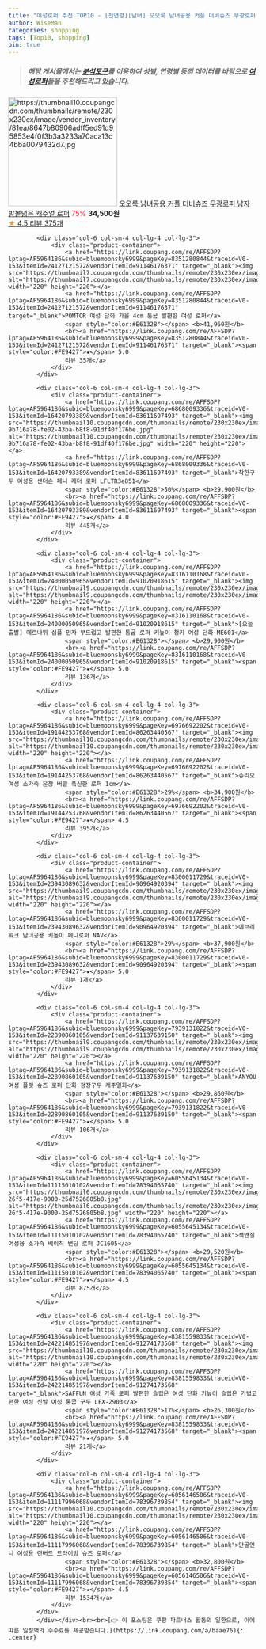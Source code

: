 ```yaml
---
title: "여성로퍼 추천 TOP10 - [전연령][남녀] 오오룩 남녀공용 커플 더비슈즈 무광로퍼 남자 발볼넓은 캐주얼 로퍼"
author: WiseMan
categories: shopping
tags: [Top10, shopping]
pin: true
---
```


> ##### 해당 게시물에서는 [**분석도구**](https://itemscout.io/)를 이용하여 **성별**, **연령별** 등의 데이터를 바탕으로 [**여성로퍼**](https://link.coupang.com/a/baae76)들을 추천해드리고 있습니다.
<div class="container"><div class="row">
            <div class="col-6 col-sm-4 col-lg-4 col-lg-3">
                <div class="product-container">
                    <a href="https://link.coupang.com/re/AFFSDP?lptag=AF5964186&subid=bluemoonsky6999&pageKey=6060186488&traceid=V0-153&itemId=11139992894&vendorItemId=87235429286" target="_blank"><img src="https://thumbnail10.coupangcdn.com/thumbnails/remote/230x230ex/image/vendor_inventory/81ea/8647b80906adff5ed91d95853e4f0f3b3a3233a70aca13c4bba0079432d7.jpg" alt="https://thumbnail10.coupangcdn.com/thumbnails/remote/230x230ex/image/vendor_inventory/81ea/8647b80906adff5ed91d95853e4f0f3b3a3233a70aca13c4bba0079432d7.jpg" width="220" height="220"></a>
                    <a href="https://link.coupang.com/re/AFFSDP?lptag=AF5964186&subid=bluemoonsky6999&pageKey=6060186488&traceid=V0-153&itemId=11139992894&vendorItemId=87235429286" target="_blank">오오룩 남녀공용 커플 더비슈즈 무광로퍼 남자 발볼넓은 캐주얼 로퍼</a>
                    <span style="color:#E61328">75%</span> <b>34,500원</b>
                    <br><a href="https://link.coupang.com/re/AFFSDP?lptag=AF5964186&subid=bluemoonsky6999&pageKey=6060186488&traceid=V0-153&itemId=11139992894&vendorItemId=87235429286" target="_blank"><span style="color:#FE9427">★</span> 4.5
                    리뷰 375개</a>
                </div>
            </div>
            
            <div class="col-6 col-sm-4 col-lg-4 col-lg-3">
                <div class="product-container">
                    <a href="https://link.coupang.com/re/AFFSDP?lptag=AF5964186&subid=bluemoonsky6999&pageKey=8351280844&traceid=V0-153&itemId=24127121572&vendorItemId=91146176371" target="_blank"><img src="https://thumbnail7.coupangcdn.com/thumbnails/remote/230x230ex/image/vendor_inventory/aa4e/854fb10cce9adf17206e834b0a5274e659a71ed07e95c97d69019661a166.jpg" alt="https://thumbnail7.coupangcdn.com/thumbnails/remote/230x230ex/image/vendor_inventory/aa4e/854fb10cce9adf17206e834b0a5274e659a71ed07e95c97d69019661a166.jpg" width="220" height="220"></a>
                    <a href="https://link.coupang.com/re/AFFSDP?lptag=AF5964186&subid=bluemoonsky6999&pageKey=8351280844&traceid=V0-153&itemId=24127121572&vendorItemId=91146176371" target="_blank">POMTOR 여성 단화 가을 4cm 통굽 발편한 여성 로퍼</a>
                    <span style="color:#E61328"></span> <b>41,960원</b>
                    <br><a href="https://link.coupang.com/re/AFFSDP?lptag=AF5964186&subid=bluemoonsky6999&pageKey=8351280844&traceid=V0-153&itemId=24127121572&vendorItemId=91146176371" target="_blank"><span style="color:#FE9427">★</span> 5.0
                    리뷰 35개</a>
                </div>
            </div>
            
            <div class="col-6 col-sm-4 col-lg-4 col-lg-3">
                <div class="product-container">
                    <a href="https://link.coupang.com/re/AFFSDP?lptag=AF5964186&subid=bluemoonsky6999&pageKey=6868009336&traceid=V0-153&itemId=16420793389&vendorItemId=83611697493" target="_blank"><img src="https://thumbnail10.coupangcdn.com/thumbnails/remote/230x230ex/image/retail/images/111055149307548-9b716a78-fe02-43ba-b8f8-91df40f176be.jpg" alt="https://thumbnail10.coupangcdn.com/thumbnails/remote/230x230ex/image/retail/images/111055149307548-9b716a78-fe02-43ba-b8f8-91df40f176be.jpg" width="220" height="220"></a>
                    <a href="https://link.coupang.com/re/AFFSDP?lptag=AF5964186&subid=bluemoonsky6999&pageKey=6868009336&traceid=V0-153&itemId=16420793389&vendorItemId=83611697493" target="_blank">착한구두 여성용 샌더슨 페니 레더 로퍼 LFLTR3e851</a>
                    <span style="color:#E61328">50%</span> <b>29,900원</b>
                    <br><a href="https://link.coupang.com/re/AFFSDP?lptag=AF5964186&subid=bluemoonsky6999&pageKey=6868009336&traceid=V0-153&itemId=16420793389&vendorItemId=83611697493" target="_blank"><span style="color:#FE9427">★</span> 4.0
                    리뷰 445개</a>
                </div>
            </div>
            
            <div class="col-6 col-sm-4 col-lg-4 col-lg-3">
                <div class="product-container">
                    <a href="https://link.coupang.com/re/AFFSDP?lptag=AF5964186&subid=bluemoonsky6999&pageKey=8316110168&traceid=V0-153&itemId=24000050965&vendorItemId=91020918615" target="_blank"><img src="https://thumbnail9.coupangcdn.com/thumbnails/remote/230x230ex/image/vendor_inventory/3965/bbdecba383c012b29fbbbd5af86f30531be60be4e072e2a861f235945b90.jpg" alt="https://thumbnail9.coupangcdn.com/thumbnails/remote/230x230ex/image/vendor_inventory/3965/bbdecba383c012b29fbbbd5af86f30531be60be4e072e2a861f235945b90.jpg" width="220" height="220"></a>
                    <a href="https://link.coupang.com/re/AFFSDP?lptag=AF5964186&subid=bluemoonsky6999&pageKey=8316110168&traceid=V0-153&itemId=24000050965&vendorItemId=91020918615" target="_blank">[오늘출발] 메르나뛰 심플 민자 부드럽고 발편한 통굽 로퍼 키높이 청키 여성 단화 ME601</a>
                    <span style="color:#E61328"></span> <b>29,900원</b>
                    <br><a href="https://link.coupang.com/re/AFFSDP?lptag=AF5964186&subid=bluemoonsky6999&pageKey=8316110168&traceid=V0-153&itemId=24000050965&vendorItemId=91020918615" target="_blank"><span style="color:#FE9427">★</span> 5.0
                    리뷰 136개</a>
                </div>
            </div>
            
            <div class="col-6 col-sm-4 col-lg-4 col-lg-3">
                <div class="product-container">
                    <a href="https://link.coupang.com/re/AFFSDP?lptag=AF5964186&subid=bluemoonsky6999&pageKey=6976692202&traceid=V0-153&itemId=19144253768&vendorItemId=86263440567" target="_blank"><img src="https://thumbnail10.coupangcdn.com/thumbnails/remote/230x230ex/image/vendor_inventory/5dfc/087fa8412fb0b79026f3ce4ed658ca91bd4b7f588ec4f1b5a533f4871a86.jpg" alt="https://thumbnail10.coupangcdn.com/thumbnails/remote/230x230ex/image/vendor_inventory/5dfc/087fa8412fb0b79026f3ce4ed658ca91bd4b7f588ec4f1b5a533f4871a86.jpg" width="220" height="220"></a>
                    <a href="https://link.coupang.com/re/AFFSDP?lptag=AF5964186&subid=bluemoonsky6999&pageKey=6976692202&traceid=V0-153&itemId=19144253768&vendorItemId=86263440567" target="_blank">슈리오 여성 소가죽 은장 버클 푹신한 로퍼 1cm</a>
                    <span style="color:#E61328">29%</span> <b>34,900원</b>
                    <br><a href="https://link.coupang.com/re/AFFSDP?lptag=AF5964186&subid=bluemoonsky6999&pageKey=6976692202&traceid=V0-153&itemId=19144253768&vendorItemId=86263440567" target="_blank"><span style="color:#FE9427">★</span> 4.5
                    리뷰 395개</a>
                </div>
            </div>
            
            <div class="col-6 col-sm-4 col-lg-4 col-lg-3">
                <div class="product-container">
                    <a href="https://link.coupang.com/re/AFFSDP?lptag=AF5964186&subid=bluemoonsky6999&pageKey=8300011729&traceid=V0-153&itemId=23943089632&vendorItemId=90964920394" target="_blank"><img src="https://thumbnail9.coupangcdn.com/thumbnails/remote/230x230ex/image/vendor_inventory/eba1/b91307c692ff4db833bef3bbd45117ef49863c730662f3fae70667d65f4e.jpg" alt="https://thumbnail9.coupangcdn.com/thumbnails/remote/230x230ex/image/vendor_inventory/eba1/b91307c692ff4db833bef3bbd45117ef49863c730662f3fae70667d65f4e.jpg" width="220" height="220"></a>
                    <a href="https://link.coupang.com/re/AFFSDP?lptag=AF5964186&subid=bluemoonsky6999&pageKey=8300011729&traceid=V0-153&itemId=23943089632&vendorItemId=90964920394" target="_blank">에브리워크 남녀공용 키높이 페니로퍼 NAV</a>
                    <span style="color:#E61328">29%</span> <b>37,900원</b>
                    <br><a href="https://link.coupang.com/re/AFFSDP?lptag=AF5964186&subid=bluemoonsky6999&pageKey=8300011729&traceid=V0-153&itemId=23943089632&vendorItemId=90964920394" target="_blank"><span style="color:#FE9427">★</span> 5.0
                    리뷰 1개</a>
                </div>
            </div>
            
            <div class="col-6 col-sm-4 col-lg-4 col-lg-3">
                <div class="product-container">
                    <a href="https://link.coupang.com/re/AFFSDP?lptag=AF5964186&subid=bluemoonsky6999&pageKey=7939131822&traceid=V0-153&itemId=22890860105&vendorItemId=91137639150" target="_blank"><img src="https://thumbnail9.coupangcdn.com/thumbnails/remote/230x230ex/image/vendor_inventory/d11f/f2c669a068f44aa3f164337cc4fd5fe77570a345ed78b45efa16d18e2077.jpg" alt="https://thumbnail9.coupangcdn.com/thumbnails/remote/230x230ex/image/vendor_inventory/d11f/f2c669a068f44aa3f164337cc4fd5fe77570a345ed78b45efa16d18e2077.jpg" width="220" height="220"></a>
                    <a href="https://link.coupang.com/re/AFFSDP?lptag=AF5964186&subid=bluemoonsky6999&pageKey=7939131822&traceid=V0-153&itemId=22890860105&vendorItemId=91137639150" target="_blank">ANYOU 여성 플랫 슈즈 로퍼 단화 정장구두 캐주얼화</a>
                    <span style="color:#E61328"></span> <b>29,860원</b>
                    <br><a href="https://link.coupang.com/re/AFFSDP?lptag=AF5964186&subid=bluemoonsky6999&pageKey=7939131822&traceid=V0-153&itemId=22890860105&vendorItemId=91137639150" target="_blank"><span style="color:#FE9427">★</span> 5.0
                    리뷰 106개</a>
                </div>
            </div>
            
            <div class="col-6 col-sm-4 col-lg-4 col-lg-3">
                <div class="product-container">
                    <a href="https://link.coupang.com/re/AFFSDP?lptag=AF5964186&subid=bluemoonsky6999&pageKey=6055645134&traceid=V0-153&itemId=11115010102&vendorItemId=78394065740" target="_blank"><img src="https://thumbnail6.coupangcdn.com/thumbnails/remote/230x230ex/image/retail/images/2021/08/23/18/2/b21aa7d1-26f5-417e-9000-25d7526805b8.jpg" alt="https://thumbnail6.coupangcdn.com/thumbnails/remote/230x230ex/image/retail/images/2021/08/23/18/2/b21aa7d1-26f5-417e-9000-25d7526805b8.jpg" width="220" height="220"></a>
                    <a href="https://link.coupang.com/re/AFFSDP?lptag=AF5964186&subid=bluemoonsky6999&pageKey=6055645134&traceid=V0-153&itemId=11115010102&vendorItemId=78394065740" target="_blank">잭앤질 여성용 소가죽 베이직 밴딩 로퍼 JC1605</a>
                    <span style="color:#E61328"></span> <b>29,520원</b>
                    <br><a href="https://link.coupang.com/re/AFFSDP?lptag=AF5964186&subid=bluemoonsky6999&pageKey=6055645134&traceid=V0-153&itemId=11115010102&vendorItemId=78394065740" target="_blank"><span style="color:#FE9427">★</span> 4.5
                    리뷰 875개</a>
                </div>
            </div>
            
            <div class="col-6 col-sm-4 col-lg-4 col-lg-3">
                <div class="product-container">
                    <a href="https://link.coupang.com/re/AFFSDP?lptag=AF5964186&subid=bluemoonsky6999&pageKey=8381559833&traceid=V0-153&itemId=24221485197&vendorItemId=91274173568" target="_blank"><img src="https://thumbnail10.coupangcdn.com/thumbnails/remote/230x230ex/image/vendor_inventory/b3f3/f81420f143be5c7256ebaacf4e06aafd93d73785b14e1e5d902d8f640756.jpg" alt="https://thumbnail10.coupangcdn.com/thumbnails/remote/230x230ex/image/vendor_inventory/b3f3/f81420f143be5c7256ebaacf4e06aafd93d73785b14e1e5d902d8f640756.jpg" width="220" height="220"></a>
                    <a href="https://link.coupang.com/re/AFFSDP?lptag=AF5964186&subid=bluemoonsky6999&pageKey=8381559833&traceid=V0-153&itemId=24221485197&vendorItemId=91274173568" target="_blank">SAFFUN 여성 가죽 로퍼 발편한 슬립온 여성 단화 키높이 슬립온 가볍고 편한 여성 신발 여성 통굽 구두 LFX-2903</a>
                    <span style="color:#E61328">17%</span> <b>26,300원</b>
                    <br><a href="https://link.coupang.com/re/AFFSDP?lptag=AF5964186&subid=bluemoonsky6999&pageKey=8381559833&traceid=V0-153&itemId=24221485197&vendorItemId=91274173568" target="_blank"><span style="color:#FE9427">★</span> 5.0
                    리뷰 21개</a>
                </div>
            </div>
            
            <div class="col-6 col-sm-4 col-lg-4 col-lg-3">
                <div class="product-container">
                    <a href="https://link.coupang.com/re/AFFSDP?lptag=AF5964186&subid=bluemoonsky6999&pageKey=6056146506&traceid=V0-153&itemId=11117996068&vendorItemId=78396739854" target="_blank"><img src="https://thumbnail10.coupangcdn.com/thumbnails/remote/230x230ex/image/rs_quotation_api/j9mpj5el/cd90cac680bc47d49568795f4adadd2c.jpg" alt="https://thumbnail10.coupangcdn.com/thumbnails/remote/230x230ex/image/rs_quotation_api/j9mpj5el/cd90cac680bc47d49568795f4adadd2c.jpg" width="220" height="220"></a>
                    <a href="https://link.coupang.com/re/AFFSDP?lptag=AF5964186&subid=bluemoonsky6999&pageKey=6056146506&traceid=V0-153&itemId=11117996068&vendorItemId=78396739854" target="_blank">단골언니 여성용 랜버드 드라이빙 슈즈 로퍼</a>
                    <span style="color:#E61328"></span> <b>32,800원</b>
                    <br><a href="https://link.coupang.com/re/AFFSDP?lptag=AF5964186&subid=bluemoonsky6999&pageKey=6056146506&traceid=V0-153&itemId=11117996068&vendorItemId=78396739854" target="_blank"><span style="color:#FE9427">★</span> 4.5
                    리뷰 1534개</a>
                </div>
            </div>
            </div></div><br><br>[👉 이 포스팅은 쿠팡 파트너스 활동의 일환으로, 이에 따른 일정액의 수수료를 제공받습니다.](https://link.coupang.com/a/baae76){: .center}
